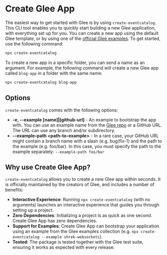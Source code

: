 # Create Glee App

The easiest way to get started with Glee is by using `create-eventcatalog`. This CLI tool enables you to quickly start building a new Glee application, with everything set up for you. You can create a new app using the default Glee template, or by using one of the [official Glee examples](https://github.com/asyncapi/glee/tree/master/examples). To get started, use the following command:

```bash
npx create-eventcatalog
```

To create a new app in a specific folder, you can send a name as an argument. For example, the following command will create a new Glee app called `blog-app` in a folder with the same name:

```bash
npx create-eventcatalog blog-app
```

## Options

`create-eventcatalog` comes with the following options:

- **-e, --example [name]|[github-url]** - An example to bootstrap the app with. You can use an example name from the [Glee repo](https://github.com/asyncapi/glee/tree/master/examples) or a GitHub URL. The URL can use any branch and/or subdirectory.
- **--example-path &lt;path-to-example&gt;** - In a rare case, your GitHub URL might contain a branch name with a slash (e.g. bug/fix-1) and the path to the example (e.g. foo/bar). In this case, you must specify the path to the example separately: `--example-path foo/bar`

## Why use Create Glee App?

`create-eventcatalog` allows you to create a new Glee app within seconds. It is officially maintained by the creators of Glee, and includes a number of benefits:

- **Interactive Experience**: Running `npx create-eventcatalog` (with no arguments) launches an interactive experience that guides you through setting up a project.
- **Zero Dependencies**: Initializing a project is as quick as one second. Create Glee App has zero dependencies.
- **Support for Examples**: Create Glee App can bootstrap your application using an example from the Glee examples collection (e.g. `npx create-eventcatalog --example shrek-websockets`).
- **Tested**: The package is tested together with the Glee test suite, ensuring it works as expected with every release.

